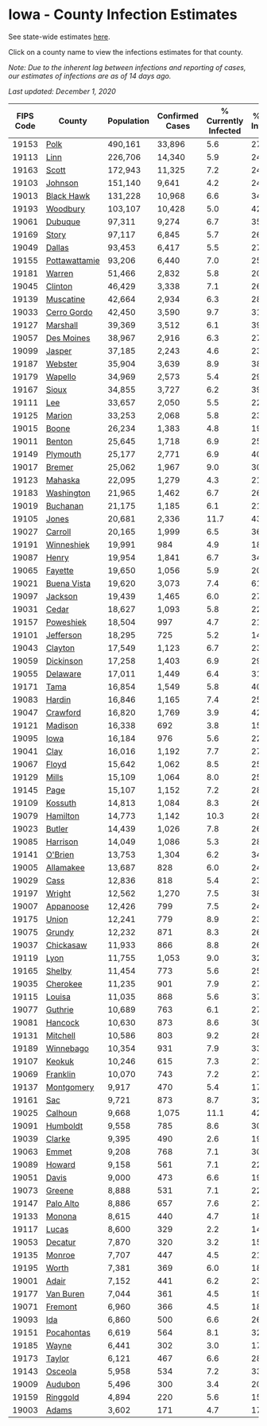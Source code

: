 # Iowa - County Infection Estimates

See state-wide estimates [here](/infections/us-ia).

Click on a county name to view the infections estimates for that county.

*Note: Due to the inherent lag between infections and reporting of cases, our estimates of infections are as of 14 days ago.*

*Last updated: December 1, 2020*

|   FIPS Code |                         County |   Population |   Confirmed Cases |   % Currently Infected |   % Total Infected |
|-------------|--------------------------------|--------------|-------------------|------------------------|--------------------|
|       19153 |                   [Polk](polk) |      490,161 |            33,896 |                    5.6 |               27.3 |
|       19113 |                   [Linn](linn) |      226,706 |            14,340 |                    5.9 |               24.7 |
|       19163 |                 [Scott](scott) |      172,943 |            11,325 |                    7.2 |               24.5 |
|       19103 |             [Johnson](johnson) |      151,140 |             9,641 |                    4.2 |               24.9 |
|       19013 |       [Black Hawk](black-hawk) |      131,228 |            10,968 |                    6.6 |               34.9 |
|       19193 |           [Woodbury](woodbury) |      103,107 |            10,428 |                    5.0 |               42.6 |
|       19061 |             [Dubuque](dubuque) |       97,311 |             9,274 |                    6.7 |               35.6 |
|       19169 |                 [Story](story) |       97,117 |             6,845 |                    5.7 |               26.4 |
|       19049 |               [Dallas](dallas) |       93,453 |             6,417 |                    5.5 |               27.9 |
|       19155 | [Pottawattamie](pottawattamie) |       93,206 |             6,440 |                    7.0 |               25.2 |
|       19181 |               [Warren](warren) |       51,466 |             2,832 |                    5.8 |               20.7 |
|       19045 |             [Clinton](clinton) |       46,429 |             3,338 |                    7.1 |               26.7 |
|       19139 |         [Muscatine](muscatine) |       42,664 |             2,934 |                    6.3 |               28.7 |
|       19033 |     [Cerro Gordo](cerro-gordo) |       42,450 |             3,590 |                    9.7 |               31.2 |
|       19127 |           [Marshall](marshall) |       39,369 |             3,512 |                    6.1 |               39.4 |
|       19057 |       [Des Moines](des-moines) |       38,967 |             2,916 |                    6.3 |               27.6 |
|       19099 |               [Jasper](jasper) |       37,185 |             2,243 |                    4.6 |               23.7 |
|       19187 |             [Webster](webster) |       35,904 |             3,639 |                    8.9 |               38.6 |
|       19179 |             [Wapello](wapello) |       34,969 |             2,573 |                    5.4 |               29.6 |
|       19167 |                 [Sioux](sioux) |       34,855 |             3,727 |                    6.2 |               39.6 |
|       19111 |                     [Lee](lee) |       33,657 |             2,050 |                    5.5 |               22.5 |
|       19125 |               [Marion](marion) |       33,253 |             2,068 |                    5.8 |               23.2 |
|       19015 |                 [Boone](boone) |       26,234 |             1,383 |                    4.8 |               19.7 |
|       19011 |               [Benton](benton) |       25,645 |             1,718 |                    6.9 |               25.3 |
|       19149 |           [Plymouth](plymouth) |       25,177 |             2,771 |                    6.9 |               40.9 |
|       19017 |               [Bremer](bremer) |       25,062 |             1,967 |                    9.0 |               30.1 |
|       19123 |             [Mahaska](mahaska) |       22,095 |             1,279 |                    4.3 |               21.8 |
|       19183 |       [Washington](washington) |       21,965 |             1,462 |                    6.7 |               26.2 |
|       19019 |           [Buchanan](buchanan) |       21,175 |             1,185 |                    6.1 |               21.0 |
|       19105 |                 [Jones](jones) |       20,681 |             2,336 |                   11.7 |               43.4 |
|       19027 |             [Carroll](carroll) |       20,165 |             1,999 |                    6.5 |               36.4 |
|       19191 |       [Winneshiek](winneshiek) |       19,991 |               984 |                    4.9 |               18.3 |
|       19087 |                 [Henry](henry) |       19,954 |             1,841 |                    6.7 |               34.2 |
|       19065 |             [Fayette](fayette) |       19,650 |             1,056 |                    5.9 |               20.2 |
|       19021 |     [Buena Vista](buena-vista) |       19,620 |             3,073 |                    7.4 |               61.9 |
|       19097 |             [Jackson](jackson) |       19,439 |             1,465 |                    6.0 |               27.8 |
|       19031 |                 [Cedar](cedar) |       18,627 |             1,093 |                    5.8 |               22.2 |
|       19157 |         [Poweshiek](poweshiek) |       18,504 |               997 |                    4.7 |               21.4 |
|       19101 |         [Jefferson](jefferson) |       18,295 |               725 |                    5.2 |               14.6 |
|       19043 |             [Clayton](clayton) |       17,549 |             1,123 |                    6.7 |               23.8 |
|       19059 |         [Dickinson](dickinson) |       17,258 |             1,403 |                    6.9 |               29.7 |
|       19055 |           [Delaware](delaware) |       17,011 |             1,449 |                    6.4 |               31.1 |
|       19171 |                   [Tama](tama) |       16,854 |             1,549 |                    5.8 |               40.5 |
|       19083 |               [Hardin](hardin) |       16,846 |             1,165 |                    7.4 |               25.8 |
|       19047 |           [Crawford](crawford) |       16,820 |             1,769 |                    3.9 |               42.8 |
|       19121 |             [Madison](madison) |       16,338 |               692 |                    3.8 |               15.7 |
|       19095 |                   [Iowa](iowa) |       16,184 |               976 |                    5.6 |               22.1 |
|       19041 |                   [Clay](clay) |       16,016 |             1,192 |                    7.7 |               27.1 |
|       19067 |                 [Floyd](floyd) |       15,642 |             1,062 |                    8.5 |               25.0 |
|       19129 |                 [Mills](mills) |       15,109 |             1,064 |                    8.0 |               25.9 |
|       19145 |                   [Page](page) |       15,107 |             1,152 |                    7.2 |               28.4 |
|       19109 |             [Kossuth](kossuth) |       14,813 |             1,084 |                    8.3 |               26.1 |
|       19079 |           [Hamilton](hamilton) |       14,773 |             1,142 |                   10.3 |               28.7 |
|       19023 |               [Butler](butler) |       14,439 |             1,026 |                    7.8 |               26.3 |
|       19085 |           [Harrison](harrison) |       14,049 |             1,086 |                    5.3 |               28.1 |
|       19141 |             [O'Brien](o'brien) |       13,753 |             1,304 |                    6.2 |               34.7 |
|       19005 |         [Allamakee](allamakee) |       13,687 |               828 |                    6.0 |               24.4 |
|       19029 |                   [Cass](cass) |       12,836 |               818 |                    5.4 |               23.3 |
|       19197 |               [Wright](wright) |       12,562 |             1,270 |                    7.5 |               38.0 |
|       19007 |         [Appanoose](appanoose) |       12,426 |               799 |                    7.5 |               24.2 |
|       19175 |                 [Union](union) |       12,241 |               779 |                    8.9 |               23.5 |
|       19075 |               [Grundy](grundy) |       12,232 |               871 |                    8.3 |               26.7 |
|       19037 |         [Chickasaw](chickasaw) |       11,933 |               866 |                    8.8 |               26.6 |
|       19119 |                   [Lyon](lyon) |       11,755 |             1,053 |                    9.0 |               32.4 |
|       19165 |               [Shelby](shelby) |       11,454 |               773 |                    5.6 |               25.4 |
|       19035 |           [Cherokee](cherokee) |       11,235 |               901 |                    7.9 |               27.8 |
|       19115 |               [Louisa](louisa) |       11,035 |               868 |                    5.6 |               37.7 |
|       19077 |             [Guthrie](guthrie) |       10,689 |               763 |                    6.1 |               27.0 |
|       19081 |             [Hancock](hancock) |       10,630 |               873 |                    8.6 |               30.6 |
|       19131 |           [Mitchell](mitchell) |       10,586 |               803 |                    9.2 |               28.0 |
|       19189 |         [Winnebago](winnebago) |       10,354 |               931 |                    7.9 |               33.0 |
|       19107 |               [Keokuk](keokuk) |       10,246 |               615 |                    7.3 |               21.9 |
|       19069 |           [Franklin](franklin) |       10,070 |               743 |                    7.2 |               27.6 |
|       19137 |       [Montgomery](montgomery) |        9,917 |               470 |                    5.4 |               17.4 |
|       19161 |                     [Sac](sac) |        9,721 |               873 |                    8.7 |               32.6 |
|       19025 |             [Calhoun](calhoun) |        9,668 |             1,075 |                   11.1 |               42.0 |
|       19091 |           [Humboldt](humboldt) |        9,558 |               785 |                    8.6 |               30.8 |
|       19039 |               [Clarke](clarke) |        9,395 |               490 |                    2.6 |               19.7 |
|       19063 |                 [Emmet](emmet) |        9,208 |               768 |                    7.1 |               30.4 |
|       19089 |               [Howard](howard) |        9,158 |               561 |                    7.1 |               22.8 |
|       19051 |                 [Davis](davis) |        9,000 |               473 |                    6.6 |               19.6 |
|       19073 |               [Greene](greene) |        8,888 |               531 |                    7.1 |               22.6 |
|       19147 |         [Palo Alto](palo-alto) |        8,886 |               657 |                    7.6 |               27.1 |
|       19133 |               [Monona](monona) |        8,615 |               440 |                    4.7 |               18.9 |
|       19117 |                 [Lucas](lucas) |        8,600 |               329 |                    2.2 |               14.1 |
|       19053 |             [Decatur](decatur) |        7,870 |               320 |                    3.2 |               15.0 |
|       19135 |               [Monroe](monroe) |        7,707 |               447 |                    4.5 |               21.9 |
|       19195 |                 [Worth](worth) |        7,381 |               369 |                    6.0 |               18.3 |
|       19001 |                 [Adair](adair) |        7,152 |               441 |                    6.2 |               23.1 |
|       19177 |         [Van Buren](van-buren) |        7,044 |               361 |                    4.5 |               19.4 |
|       19071 |             [Fremont](fremont) |        6,960 |               366 |                    4.5 |               18.9 |
|       19093 |                     [Ida](ida) |        6,860 |               500 |                    6.6 |               26.3 |
|       19151 |       [Pocahontas](pocahontas) |        6,619 |               564 |                    8.1 |               32.2 |
|       19185 |                 [Wayne](wayne) |        6,441 |               302 |                    3.0 |               17.4 |
|       19173 |               [Taylor](taylor) |        6,121 |               467 |                    6.6 |               28.7 |
|       19143 |             [Osceola](osceola) |        5,958 |               534 |                    7.2 |               33.5 |
|       19009 |             [Audubon](audubon) |        5,496 |               300 |                    3.4 |               20.3 |
|       19159 |           [Ringgold](ringgold) |        4,894 |               220 |                    5.6 |               15.7 |
|       19003 |                 [Adams](adams) |        3,602 |               171 |                    4.7 |               17.3 |